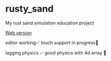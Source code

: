 # rusty_sand
 My rust sand simulation education project

 [Web version](https://rusty-sand.web.app/)

 editor working✅
 touch support in progress🚧

 lagging physics ✅
 good physics with 4d array 🚧